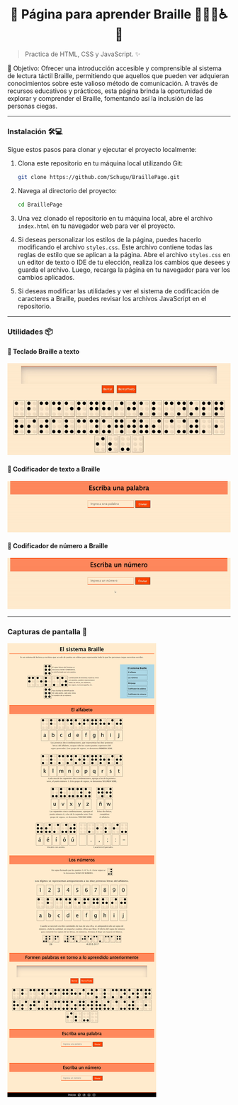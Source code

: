 <h1 align='center'>🌟 Página para aprender Braille 📖🧑‍🦯♿️🌟</h1>

> Practica de HTML, CSS y JavaScript. ✨

🎯 Objetivo: Ofrecer una introducción accesible y comprensible al sistema de lectura táctil Braille, permitiendo que aquellos que pueden ver adquieran conocimientos sobre este valioso método de comunicación. A través de recursos educativos y prácticos, esta página brinda la oportunidad de explorar y comprender el Braille, fomentando así la inclusión de las personas ciegas.

------------

### Instalación 🛠️💻

Sigue estos pasos para clonar y ejecutar el proyecto localmente:

1. Clona este repositorio en tu máquina local utilizando Git:

    ```bash
    git clone https://github.com/Schugu/BraillePage.git
    ```

2. Navega al directorio del proyecto:

    ```bash
    cd BraillePage
    ```

3. Una vez clonado el repositorio en tu máquina local, abre el archivo `index.html` en tu navegador web para ver el proyecto.

4. Si deseas personalizar los estilos de la página, puedes hacerlo modificando el archivo `styles.css`. Este archivo contiene todas las reglas de estilo que se aplican a la página. Abre el archivo `styles.css` en un editor de texto o IDE de tu elección, realiza los cambios que desees y guarda el archivo. Luego, recarga la página en tu navegador para ver los cambios aplicados.

5. Si deseas modificar las utilidades y ver el sistema de codificación de caracteres a Braille, puedes revisar los archivos JavaScript en el repositorio.

------------

### Utilidades 📦

#### 📌 Teclado Braille a texto 
<img src='media/Utilidad1.gif'>

#### 📌 Codificador de texto a Braille
<img src='media/Utilidad2.gif'>

#### 📌 Codificador de número a Braille
<img src='media/utilidad3.gif'>

------------

### Capturas de pantalla 📸
<img src='media/capturaDePantalla.png' alt='CapturaDePantalla1'>
